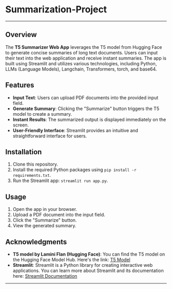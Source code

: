# Summarization-Project

---

## Overview
The **T5 Summarizer Web App** leverages the T5 model from Hugging Face to generate concise summaries of long text documents. Users can input their text into the web application and receive instant summaries. The app is built using Streamlit and utilizes various technologies, including Python, LLMs (Language Models), Langchain, Transformers, torch, and base64.

## Features
- **Input Text**: Users can upload PDF documents into the provided input field.
- **Generate Summary**: Clicking the "Summarize" button triggers the T5 model to create a summary.
- **Instant Results**: The summarized output is displayed immediately on the screen.
- **User-Friendly Interface**: Streamlit provides an intuitive and straightforward interface for users.

## Installation
1. Clone this repository.
2. Install the required Python packages using `pip install -r requirements.txt`.
3. Run the Streamlit app: `streamlit run app.py`.

## Usage
1. Open the app in your browser.
2. Upload a PDF document into the input field.
3. Click the "Summarize" button.
4. View the generated summary.

## Acknowledgments
- **T5 model by Lamini Flan (Hugging Face)**: You can find the T5 model on the Hugging Face Model Hub. Here's the link: [T5 Model](https://huggingface.co/models)
- **Streamlit**: Streamlit is a Python library for creating interactive web applications. You can learn more about Streamlit and its documentation here: [Streamlit Documentation](https://streamlit.io/)


---

